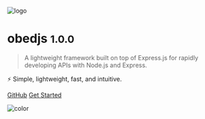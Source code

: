 <!-- _coverpage.md -->

![logo](_media/icon.svg)

# obedjs <small>1.0.0</small>

> A lightweight framework built on top of Express.js for rapidly developing APIs with Node.js and Express.

 ⚡️ Simple, lightweight, fast, and intuitive. 



[GitHub](https://github.com/gaiyadev/obedjs)
[Get Started](#installation)

![color](#FFFFFF)

